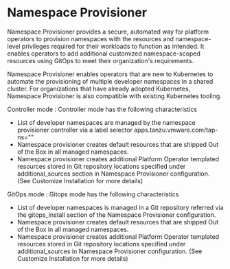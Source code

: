 # Namespace Provisioner

Namespace Provisioner provides a secure, automated way for platform operators to provision
namespaces with the resources and namespace-level privileges required for their workloads
to function as intended. It enables operators to add additional customized namespace-scoped resources using GitOps to meet their organization's requirements.

Namespace Provisioner enables operators that are new to Kubernetes to automate the provisioning of
multiple developer namespaces in a shared cluster. For organizations that have already adopted
Kubernetes, Namespace Provisioner is also compatible with existing Kubernetes tooling.

Controller mode
: Controller mode has the following characteristics

- List of developer namespaces are managed by the namespace provisioner controller via a label selector apps.tanzu.vmware.com/tap-ns=""
- Namespace provisioner creates default resources that are shipped Out of the Box in all managed namespaces.
- Namespace provisioner creates additional Platform Operator templated resources stored in Git repository locations specified under additional_sources section in Namespace Provisioner configuration. (See Customize Installation for more details)

GitOps mode
: Gitops mode has the following characteristics

- List of developer namespaces is managed in a Git repository referred via the gitops_install section of the Namespace Provisioner configuration.
- Namespace provisioner creates default resources that are shipped Out of the Box in all managed namespaces.
- Namespace provisioner creates additional Platform Operator templated resources stored in Git repository locations specified under additional_sources in Namespace Provisioner configuration. (See Customize Installation for more details)
